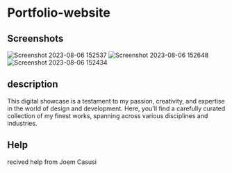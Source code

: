 # Portfolio-website

## Screenshots
![Screenshot 2023-08-06 152537](https://github.com/Trevis-Williams/Portfolio-website/assets/135195221/9bcfbe48-1077-4700-9da7-25dfc442ae68)
![Screenshot 2023-08-06 152648](https://github.com/Trevis-Williams/Portfolio-website/assets/135195221/cf0b533a-cf66-4775-a949-86153fcacd50)
![Screenshot 2023-08-06 152434](https://github.com/Trevis-Williams/Portfolio-website/assets/135195221/df0e5624-9eb9-4b88-9c83-59ca9ae6b546)

## description
This digital showcase is a testament to my passion, creativity, and expertise in the world of design and development. Here, you'll find a carefully curated collection of my finest works, spanning across various disciplines and industries.

## Help 
recived help from Joem Casusi

